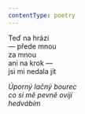 ```yaml
---
contentType: poetry
---
```


<section>

Teď na hrázi  
— přede mnou  
za mnou  
ani na krok —  
jsi mi nedala jít

_Úporný lačný bourec  
co si mě pevně ovíjí  
hedvábím_

</section>
